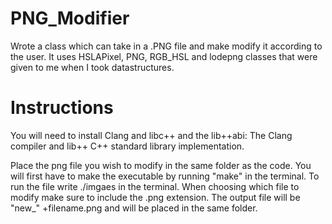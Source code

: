 # PNG_Modifier
Wrote a class which can take in a .PNG file and make modify it according to the user. It uses HSLAPixel, PNG, RGB_HSL and lodepng classes that were given to me when I took datastructures.
# Instructions
You will need to install Clang and libc++ and the lib++abi: The Clang compiler and lib++ C++ standard library implementation.

Place the png file you wish to modify in the same folder as the code. 
You will first have to make the executable by running "make" in the terminal. To run the file write ./imgaes in the terminal.
When choosing which file to modify make sure to include the .png extension. The output file will be "new_" +filename.png and will be placed in the same folder.
